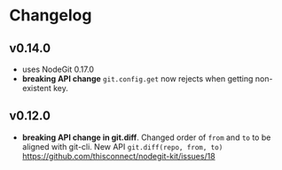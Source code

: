# Changelog

## v0.14.0

- uses NodeGit 0.17.0
- **breaking API change** `git.config.get` now rejects when getting non-existent key.

## v0.12.0

- **breaking API change in git.diff**. Changed order of `from` and `to` to be aligned with git-cli. New API `git.diff(repo, from, to)`
https://github.com/thisconnect/nodegit-kit/issues/18
